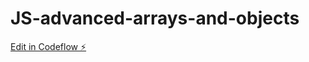 # JS-advanced-arrays-and-objects

[Edit in Codeflow ⚡️](https://stackblitz.com/~/github.com/Menatic/JS-advanced-arrays-and-objects)
